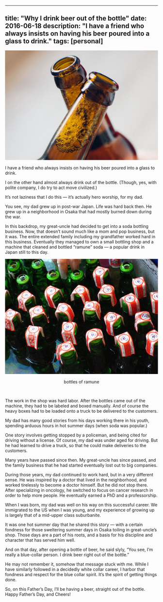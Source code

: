 
---
title: "Why I drink beer out of the bottle"
date: 2016-06-18
description: "I have a friend who always insists on having his beer poured into a glass to drink."
tags: [personal]
---

![](./beer-bottles.jpeg)

I have a friend who always insists on having his beer poured into a glass to drink.

I on the other hand almost always drink out of the bottle. (Though, yes, with polite company, I do try to act move civilized.)

It’s not laziness that I do this — it’s actually hero worship, for my dad.

You see, my dad grew up in post-war Japan. Life was hard back then. He grew up in a neighborhood in Osaka that had mostly burned down during the war.

In this backdrop, my great-uncle had decided to get into a soda bottling business. Now, that doesn’t sound much like a mom and pop business, but it was. The entire extended family including my grandfather worked hard in this business. Eventually they managed to own a small bottling shop and a machine that cleaned and bottled “ramune” soda — a popular drink in Japan still to this day.

![Ramune](./ramune.jpeg)
<p style="text-align: center;">bottles of ramune</p></br>

The work in the shop was hard labor. After the bottles came out of the machine, they had to be labeled and boxed manually. And of course the heavy boxes had to be loaded onto a truck to be delivered to the customers.

My dad has many good stories from his days working there in his youth, spending arduous hours in hot summer days (when soda was popular.)

One story involves getting stopped by a policeman, and being cited for driving without a license. Of course, my dad was under aged for driving. But he had learned to drive a truck, so that he could make deliveries to the customers.

Many years have passed since then. My great-uncle has since passed, and the family business that he had started eventually lost out to big companies.

During those years, my dad continued to work hard, but in a very different sense. He was inspired by a doctor that lived in the neighborhood, and worked tirelessly to become a doctor himself. But he did not stop there. After specializing in oncology, he switched to focus on cancer research in order to help more people. He eventually earned a PhD and a professorship.

When I was born, my dad was well on his way on this successful career. We immigrated to the US when I was young, and my experience of growing up is largely that of a mid-upper class suburbanite.

It was one hot summer day that he shared this story — with a certain fondness for those sweltering summer days in Osaka toiling in great-uncle’s shop. Those days are a part of his roots, and a basis for his discipline and character that has served him well.

And on that day, after opening a bottle of beer, he said slyly, “You see, I’m really a blue-collar person. I drink beer right out of the bottle.”

He may not remember it, somehow that message stuck with me. While I have similarly followed in a decidedly white collar career, I harbor that fondness and respect for the blue collar spirit. It’s the spirit of getting things done.

So, on this Father’s Day, I’ll be having a beer, straight out of the bottle. Happy Father’s Day, and Cheers!

